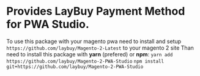 # Provides LayBuy Payment Method for PWA Studio.
To use this package with your magento pwa need to install and setup `https://github.com/laybuy/Magento-2-Latest` to your magento 2 site
Than need to install this package with **yarn** (prefered) or **npm**:
  `yarn add https://github.com/laybuy/Magento-2-PWA-Studio`
  `npm install git+https://github.com/laybuy/Magento-2-PWA-Studio`